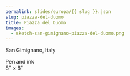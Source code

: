 ```yaml
---
permalink: slides/europa/{{ slug }}.json
slug: piazza-del-duomo
title: Piazza del Duomo
images:
  - sketch-san-gimignano-piazza-del-duomo.png
---
```

San Gimignano, Italy

Pen and ink  
8" × 8"